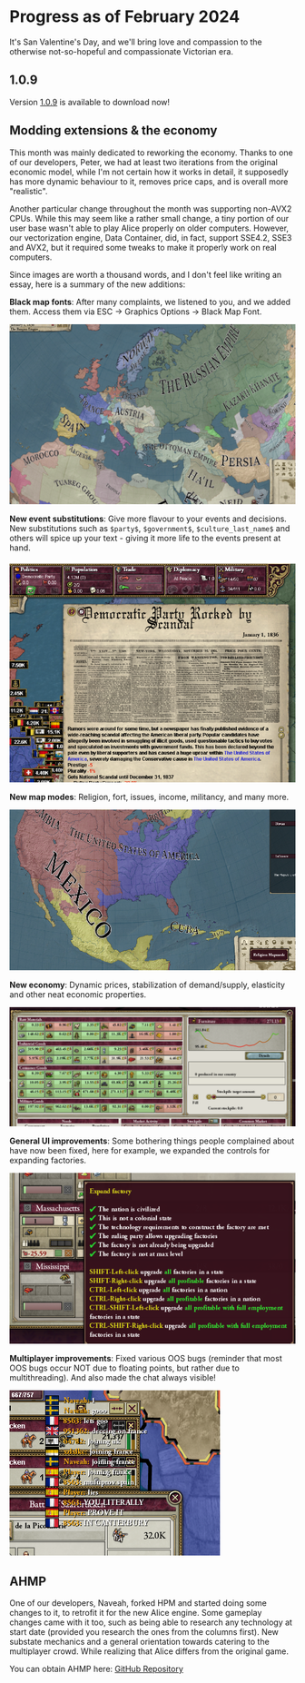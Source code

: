# Progress as of February 2024

It's San Valentine's Day, and we'll bring love and compassion to the otherwise not-so-hopeful and compassionate Victorian era.

## 1.0.9

Version [1.0.9](https://github.com/schombert/Project-Alice/releases/download/v1.0.9/1.0.9.7z) is available to download now!

## Modding extensions & the economy

This month was mainly dedicated to reworking the economy. Thanks to one of our developers, Peter, we had at least two iterations from the original economic model, while I'm not certain how it works in detail, it supposedly has more dynamic behaviour to it, removes price caps, and is overall more "realistic".

Another particular change throughout the month was supporting non-AVX2 CPUs. While this may seem like a rather small change, a tiny portion of our user base wasn't able to play Alice properly on older computers. However, our vectorization engine, Data Container, did, in fact, support SSE4.2, SSE3 and AVX2, but it required some tweaks to make it properly work on real computers.

Since images are worth a thousand words, and I don't feel like writing an essay, here is a summary of the new additions:

**Black map fonts**: After many complaints, we listened to you, and we added them. Access them via ESC → Graphics Options → Black Map Font.

![Black map fonts](./images/map.png)

**New event substitutions**: Give more flavour to your events and decisions. New substitutions such as `$party$`, `$government$`, `$culture_last_name$` and others will spice up your text - giving it more life to the events present at hand.

![Party](./images/party.png)

**New map modes**: Religion, fort, issues, income, militancy, and many more.

![Religion](./images/religion.png)

**New economy**: Dynamic prices, stabilization of demand/supply, elasticity and other neat economic properties.

![Trade](./images/trade.png)

**General UI improvements**: Some bothering things people complained about have now been fixed, here for example, we expanded the controls for expanding factories.

![Expand](./images/expand.png)

**Multiplayer improvements**: Fixed various OOS bugs (reminder that most OOS bugs occur NOT due to floating points, but rather due to multithreading). And also made the chat always visible!

![Chat](./images/chat.png)

## AHMP

One of our developers, Naveah, forked HPM and started doing some changes to it, to retrofit it for the new Alice engine. Some gameplay changes came with it too, such as being able to research any technology at start date (provided you research the ones from the columns first). New substate mechanics and a general orientation towards catering to the multiplayer crowd. While realizing that Alice differs from the original game.

You can obtain AHMP here: [GitHub Repository](https://github.com/nivaturimika/ahmp)
